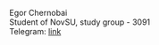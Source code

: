 Egor Chernobai \
Student of NovSU, study group - 3091 \
Telegram: [link](https://t.me/another_useless_nickname)
